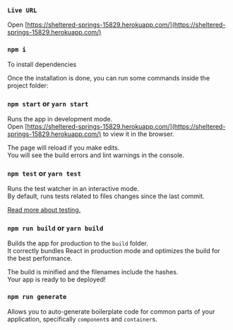### `Live URL`
Open [https://sheltered-springs-15829.herokuapp.com/](https://sheltered-springs-15829.herokuapp.com/)
### `npm i`
To install dependencies

Once the installation is done, you can run some commands inside the project folder:

### `npm start` or `yarn start`

Runs the app in development mode.<br>
Open [https://sheltered-springs-15829.herokuapp.com/](https://sheltered-springs-15829.herokuapp.com/) to view it in the browser.

The page will reload if you make edits.<br>
You will see the build errors and lint warnings in the console.

### `npm test` or `yarn test`

Runs the test watcher in an interactive mode.<br>
By default, runs tests related to files changes since the last commit.

[Read more about testing.](https://github.com/facebookincubator/create-react-app/blob/master/packages/react-scripts/template/README.md#running-tests)

### `npm run build` or `yarn build`

Builds the app for production to the `build` folder.<br>
It correctly bundles React in production mode and optimizes the build for the best performance.

The build is minified and the filenames include the hashes.<br>
Your app is ready to be deployed!

### `npm run generate`

Allows you to auto-generate boilerplate code for common parts of your
application, specifically `component`s and `container`s.
